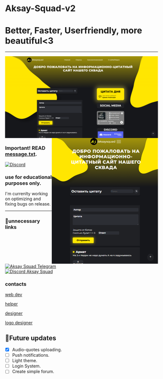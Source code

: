 # Aksay-Squad-v2
<h1>Better, Faster, Userfriendly, more beautiful<3</h1>
<hr />
<img align="center" title="borabora" alt="IMG" src="./images/view___aksaysquad.png" />
<img align="right" title="borabora" alt="IMG" width="350px" src="./images/view___aksaysquad__mobile.png" />
 
### Important! READ [message.txt](https://github.com/damirTAG/Aksay-Squad-v2/blob/main/Aksay%20Squad/message.txt).
 <a target="_blank" href="https://discord.gg/NpbeqAe9tj">
  <img alt="Discord" src="https://img.shields.io/discord/731124657603739719?logo=discord&logoColor=%23fff&style=for-the-badge" title="https://discord.gg/NpbeqAe9tj"> 
 </a>
 
### use for educational purposes only.
 
 I'm currenlty working on optimizing and fixing bugs on release.
<hr />
 
### 💩unnecessary links
[![Aksay Squad Telegram](https://img.shields.io/badge/Telegram-%40aksaysquad-yellowgreen)](https://t.me/aksaysquad) <br />
[![Discord Aksay Squad](https://img.shields.io/badge/Discord-aksaysquad.gg-blue)](https://discord.gg/NpbeqAe9tj)
 
### contacts
[web dev](https://t.me/damirtag)
 
[helper](https://t.me/aswsss)
 
[designer](https://t.me/beerliyo)
 
[logo designer](https://t.me/NajsosodjdtsjamsksoSoxfud8eik2o0)
 
 ## 💯Future updates
- [x] Audio-quotes uploading.
- [ ] Push notifications.
- [ ] Light theme.
- [ ] Login System.
- [ ] Create simple forum.
